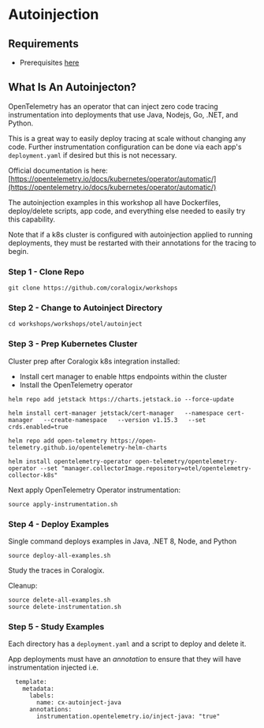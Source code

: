 # Autoinjection  

## Requirements  
- Prerequisites [here](https://coralogix.github.io/workshops/prereqs/)  

## What Is An Autoinjecton?  

OpenTelemetry has an operator that can inject zero code tracing instrumentation into deployments that use Java, Nodejs, Go, .NET, and Python.  

This is a great way to easily deploy tracing at scale without changing any code. Further instrumentation configuration can be done via each app's `deployment.yaml` if desired but this is not necessary.  

Official documentation is here: [https://opentelemetry.io/docs/kubernetes/operator/automatic/](https://opentelemetry.io/docs/kubernetes/operator/automatic/)  

The autoinjection examples in this workshop all have Dockerfiles, deploy/delete scripts, app code, and everything else needed to easily try this capability.  

Note that if a k8s cluster is configured with autoinjection applied to running deployments, they must be restarted with their annotations for the tracing to begin.  

### Step 1 - Clone Repo
```
git clone https://github.com/coralogix/workshops
```

### Step 2 - Change to Autoinject Directory
```
cd workshops/workshops/otel/autoinject
```

### Step 3 - Prep Kubernetes Cluster

Cluster prep after Coralogix k8s integration installed:  
- Install cert manager to enable https endpoints within the cluster  
- Install the OpenTelemetry operator  

```
helm repo add jetstack https://charts.jetstack.io --force-update

helm install cert-manager jetstack/cert-manager   --namespace cert-manager   --create-namespace   --version v1.15.3   --set crds.enabled=true

helm repo add open-telemetry https://open-telemetry.github.io/opentelemetry-helm-charts

helm install opentelemetry-operator open-telemetry/opentelemetry-operator --set "manager.collectorImage.repository=otel/opentelemetry-collector-k8s"
```   

Next apply OpenTelemetry Operator instrumentation:  
```
source apply-instrumentation.sh
```  
### Step 4 - Deploy Examples
  
Single command deploys examples in Java, .NET 8, Node, and Python  
```
source deploy-all-examples.sh
```  

Study the traces in Coralogix.  


Cleanup:  
```
source delete-all-examples.sh
source delete-instrumentation.sh
```

### Step 5 - Study Examples
  
Each directory has a `deployment.yaml` and a script to deploy and delete it.    

App deployments must have an *annotation* to ensure that they will have instrumentation injected i.e.  
```
  template:
    metadata:
      labels:
        name: cx-autoinject-java
      annotations:
        instrumentation.opentelemetry.io/inject-java: "true"
```